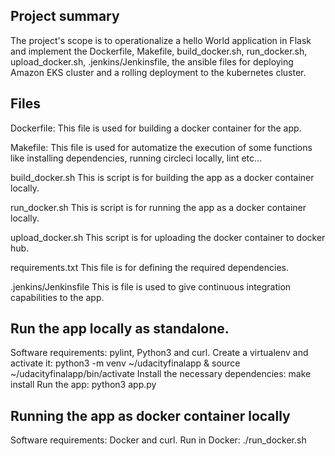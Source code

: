 ## Project summary

The project's scope is to operationalize a hello World application in Flask and implement the  Dockerfile, Makefile, build_docker.sh, run_docker.sh, upload_docker.sh, .jenkins/Jenkinsfile, the ansible files for deploying Amazon EKS cluster and a rolling deployment to the kubernetes cluster.

## Files

Dockerfile:
This file is used for building a docker container for the app.

Makefile:
This file is used for automatize the execution of some functions like installing dependencies, running circleci locally, lint etc...

build_docker.sh
This is script is for building the app as a docker container locally.

run_docker.sh
This is script is for running the app as a docker container locally.

upload_docker.sh
This script is for uploading the docker container to docker hub.

requirements.txt
This file is for defining the required dependencies.

.jenkins/Jenkinsfile
This is file is used to give continuous integration capabilities to the app.

## Run the app locally as standalone.

Software requirements: pylint, Python3 and curl.
Create a virtualenv and activate it: python3 -m venv ~/udacityfinalapp & source ~/udacityfinalapp/bin/activate
Install the necessary dependencies: make install
Run the app: python3 app.py

## Running the app as docker container locally

Software requirements: Docker and curl.
Run in Docker: ./run_docker.sh



